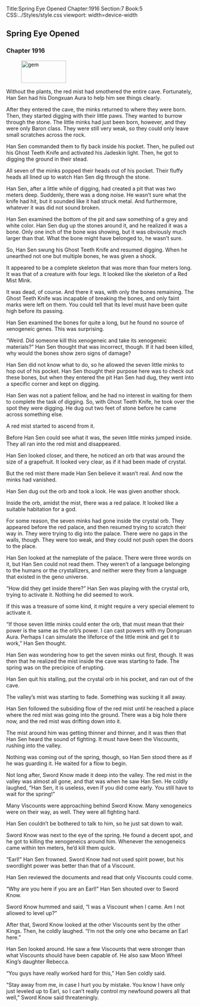 Title:Spring Eye Opened 
Chapter:1916 
Section:7 
Book:5 
CSS:../Styles/style.css 
viewport: width=device-width
  
## Spring Eye Opened
### Chapter 1916 
<figure>
	<img src="../Images/gem.gif" alt="gem" id="gem" width="120" height="60" />
</figure>
  

  
  Without the plants, the red mist had smothered the entire cave. Fortunately, Han Sen had his Dongxuan Aura to help him see things clearly.

After they entered the cave, the minks returned to where they were born. Then, they started digging with their little paws. They wanted to burrow through the stone. The little minks had just been born, however, and they were only Baron class. They were still very weak, so they could only leave small scratches across the rock.

Han Sen commanded them to fly back inside his pocket. Then, he pulled out his Ghost Teeth Knife and activated his Jadeskin light. Then, he got to digging the ground in their stead.

All seven of the minks popped their heads out of his pocket. Their fluffy heads all lined up to watch Han Sen dig through the stone.

Han Sen, after a little while of digging, had created a pit that was two meters deep. Suddenly, there was a dong noise. He wasn’t sure what the knife had hit, but it sounded like it had struck metal. And furthermore, whatever it was did not sound broken.

Han Sen examined the bottom of the pit and saw something of a grey and white color. Han Sen dug up the stones around it, and he realized it was a bone. Only one inch of the bone was showing, but it was obviously much larger than that. What the bone might have belonged to, he wasn’t sure.

So, Han Sen swung his Ghost Teeth Knife and resumed digging. When he unearthed not one but multiple bones, he was given a shock.

It appeared to be a complete skeleton that was more than four meters long. It was that of a creature with four legs. It looked like the skeleton of a Red Mist Mink.

It was dead, of course. And there it was, with only the bones remaining. The Ghost Teeth Knife was incapable of breaking the bones, and only faint marks were left on them. You could tell that its level must have been quite high before its passing.

Han Sen examined the bones for quite a long, but he found no source of xenogeneic genes. This was surprising.

“Weird. Did someone kill this xenogeneic and take its xenogeneic materials?” Han Sen thought that was incorrect, though. If it had been killed, why would the bones show zero signs of damage?

Han Sen did not know what to do, so he allowed the seven little minks to hop out of his pocket. Han Sen thought their purpose here was to check out these bones, but when they entered the pit Han Sen had dug, they went into a specific corner and kept on digging.

Han Sen was not a patient fellow, and he had no interest in waiting for them to complete the task of digging. So, with Ghost Teeth Knife, he took over the spot they were digging. He dug out two feet of stone before he came across something else.

A red mist started to ascend from it.

Before Han Sen could see what it was, the seven little minks jumped inside. They all ran into the red mist and disappeared.

Han Sen looked closer, and there, he noticed an orb that was around the size of a grapefruit. It looked very clear, as if it had been made of crystal.

But the red mist there made Han Sen believe it wasn’t real. And now the minks had vanished.

Han Sen dug out the orb and took a look. He was given another shock.

Inside the orb, amidst the mist, there was a red palace. It looked like a suitable habitation for a god.

For some reason, the seven minks had gone inside the crystal orb. They appeared before the red palace, and then resumed trying to scratch their way in. They were trying to dig into the palace. There were no gaps in the walls, though. They were too weak, and they could not push open the doors to the place.

Han Sen looked at the nameplate of the palace. There were three words on it, but Han Sen could not read them. They weren’t of a language belonging to the humans or the crystallizers, and neither were they from a language that existed in the geno universe.

“How did they get inside there?” Han Sen was playing with the crystal orb, trying to activate it. Nothing he did seemed to work.

If this was a treasure of some kind, it might require a very special element to activate it.

“If those seven little minks could enter the orb, that must mean that their power is the same as the orb’s power. I can cast powers with my Dongxuan Aura. Perhaps I can simulate the lifeforce of the little mink and get it to work,” Han Sen thought.

Han Sen was wondering how to get the seven minks out first, though. It was then that he realized the mist inside the cave was starting to fade. The spring was on the precipice of erupting.

Han Sen quit his stalling, put the crystal orb in his pocket, and ran out of the cave.

The valley’s mist was starting to fade. Something was sucking it all away.

Han Sen followed the subsiding flow of the red mist until he reached a place where the red mist was going into the ground. There was a big hole there now, and the red mist was drifting down into it.

The mist around him was getting thinner and thinner, and it was then that Han Sen heard the sound of fighting. It must have been the Viscounts, rushing into the valley.

Nothing was coming out of the spring, though, so Han Sen stood there as if he was guarding it. He waited for a flow to begin.

Not long after, Sword Know made it deep into the valley. The red mist in the valley was almost all gone, and that was when he saw Han Sen. He coldly laughed, “Han Sen, it is useless, even if you did come early. You still have to wait for the spring!”

Many Viscounts were approaching behind Sword Know. Many xenogeneics were on their way, as well. They were all fighting hard.

Han Sen couldn’t be bothered to talk to him, so he just sat down to wait.

Sword Know was next to the eye of the spring. He found a decent spot, and he got to killing the xenogeneics around him. Whenever the xenogeneics came within ten meters, he’d kill them quick.

“Earl!” Han Sen frowned. Sword Know had not used spirit power, but his swordlight power was better than that of a Viscount.

Han Sen reviewed the documents and read that only Viscounts could come.

“Why are you here if you are an Earl!” Han Sen shouted over to Sword Know.

Sword Know hummed and said, “I was a Viscount when I came. Am I not allowed to level up?”

After that, Sword Know looked at the other Viscounts sent by the other Kings. Then, he coldly laughed. “I’m not the only one who became an Earl here.”

Han Sen looked around. He saw a few Viscounts that were stronger than what Viscounts should have been capable of. He also saw Moon Wheel King’s daughter Rebecca.

“You guys have really worked hard for this,” Han Sen coldly said.

“Stay away from me, in case I hurt you by mistake. You know I have only just leveled up to Earl, so I can’t really control my newfound powers all that well,” Sword Know said threateningly.
